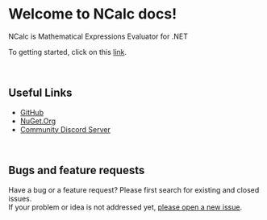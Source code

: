 
# Welcome to NCalc docs!


NCalc is Mathematical Expressions Evaluator for .NET
<br>

To getting started, click on this [link](articles/Index.md).

<br>

## Useful Links
* [GitHub](https://github.com/ncalc/ncalc)
* [NuGet.Org](https://www.nuget.org/profiles/ncalc)
* [Community Discord Server](https://discord.gg/YMyJWSDEVc)

<br>

## Bugs and feature requests
Have a bug or a feature request?
Please first search for existing and closed issues.</br>
If your problem or idea is not addressed yet, [please open a new issue](https://github.com/ncalc/ncalc/issues/new).